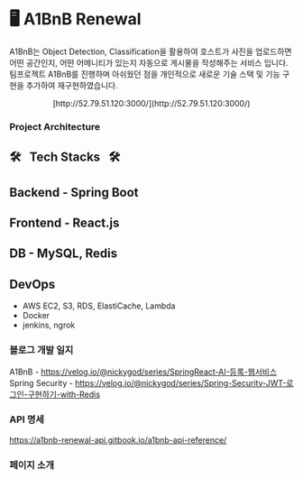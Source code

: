 # 🖥 A1BnB Renewal
A1BnB는 Object Detection, Classification을 활용하여 호스트가 사진을 업로드하면 
어떤 공간인지, 어떤 어메니티가 있는지 자동으로 게시물을 작성해주는 서비스 입니다.
팀프로젝트 A1BnB를 진행하며 아쉬웠던 점을 개인적으로 새로운 기술 스택 및 기능 구현을 추가하여 재구현하였습니다.

<div align="center">
[http://52.79.51.120:3000/](http://52.79.51.120:3000/)
</div>

### Project Architecture

## 🛠️&nbsp;&nbsp;&nbsp;Tech Stacks&nbsp;&nbsp;&nbsp;🛠️

## Backend - Spring Boot
## Frontend - React.js
## DB - MySQL, Redis

## DevOps
- AWS EC2, S3, RDS, ElastiCache, Lambda
- Docker
- jenkins, ngrok

### 블로그 개발 일지
A1BnB - https://velog.io/@nickygod/series/SpringReact-AI-등록-웹서비스
Spring Security - https://velog.io/@nickygod/series/Spring-Security-JWT-로그인-구현하기-with-Redis

### API 명세
https://a1bnb-renewal-api.gitbook.io/a1bnb-api-reference/

### 페이지 소개
